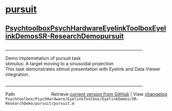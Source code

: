 # [pursuit](pursuit)
## [Psychtoolbox](Psychtoolbox)[PsychHardware](PsychHardware)[EyelinkToolbox](EyelinkToolbox)[EyelinkDemos](EyelinkDemos)[SR-ResearchDemo](SR-ResearchDemo)[pursuit](pursuit)

  
\_\_\_\_\_\_\_\_\_\_\_\_\_\_\_\_\_\_\_\_\_\_\_\_\_\_\_\_\_\_\_\_\_\_\_\_\_\_\_\_\_\_\_\_\_\_\_\_\_\_\_\_\_\_\_\_\_\_\_\_\_\_\_\_\_\_\_  
  
Demo implemetation of pursuit task  
stimulus: A target moving to a sinusoidal projection  
This task demonstrates stimuli presentation with Eyelink and Data Viewer  
integration.  
  
\_\_\_\_\_\_\_\_\_\_\_\_\_\_\_\_\_\_\_\_\_\_\_\_\_\_\_\_\_\_\_\_\_\_\_\_\_\_\_\_\_\_\_\_\_\_\_\_\_\_\_\_\_\_\_\_\_\_\_\_\_\_\_\_\_\_\_  




<div class="code_header" style="text-align:right;">
  <span style="float:left;">Path&nbsp;&nbsp;</span> <span class="counter">Retrieve <a href=
  "https://raw.github.com/Psychtoolbox-3/Psychtoolbox-3/beta/Psychtoolbox/PsychHardware/EyelinkToolbox/EyelinkDemos/SR-ResearchDemo/pursuit/pursuit.m">current version from GitHub</a> | View <a href=
  "https://github.com/Psychtoolbox-3/Psychtoolbox-3/commits/beta/Psychtoolbox/PsychHardware/EyelinkToolbox/EyelinkDemos/SR-ResearchDemo/pursuit/pursuit.m">changelog</a></span>
</div>
<div class="code">
  <code>Psychtoolbox/PsychHardware/EyelinkToolbox/EyelinkDemos/SR-ResearchDemo/pursuit/pursuit.m</code>
</div>

